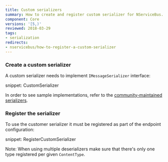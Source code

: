 ```yaml
---
title: Custom serializers
summary: How to create and register custom serializer for NServiceBus.
component: Core
versions: '[5,)'
reviewed: 2018-03-29
tags:
- serialization
redirects:
- nservicebus/how-to-register-a-custom-serializer
---
```



### Create a custom serializer

A custom serializer needs to implement `IMessageSerializer` interface:

snippet: CustomSerializer

In order to see sample implementations, refer to the [community-maintained serializers](/components#serializers).


### Register the serializer

To use the customer serializer it must be registered as part of the endpoint configuration:

snippet: RegisterCustomSerializer

Note: When using multiple deserializers make sure that there's only one type registered per given `ContentType`.

